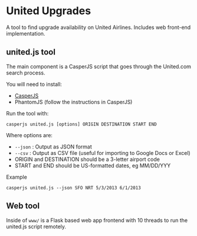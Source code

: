 United Upgrades
======

A tool to find upgrade availability on United Airlines. Includes web front-end implementation.

## united.js tool

The main component is a CasperJS script that goes through the United.com search process.

You will need to install:
* [CasperJS](http://casperjs.org/installation.html)
* PhantomJS (follow the instructions in CasperJS)

Run the tool with:

    casperjs united.js [options] ORIGIN DESTINATION START END
    
Where options are:
* `--json` : Output as JSON format
* `--csv` : Output as CSV file (useful for importing to Google Docs or Excel)
* ORIGIN and DESTINATION should be a 3-letter airport code
* START and END should be US-formatted dates, eg MM/DD/YYY

Example

    casperjs united.js --json SFO NRT 5/3/2013 6/1/2013

## Web tool

Inside of `www/` is a Flask based web app frontend with 10 threads to run the united.js script remotely.
